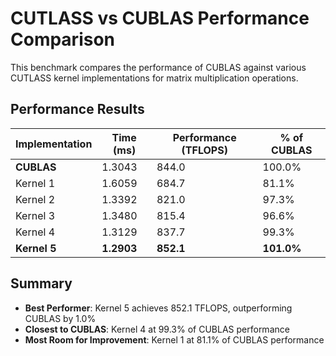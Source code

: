 # CUTLASS vs CUBLAS Performance Comparison

This benchmark compares the performance of CUBLAS against various CUTLASS kernel implementations for matrix multiplication operations.

## Performance Results

| Implementation | Time (ms) | Performance (TFLOPS) | % of CUBLAS |
|---------------|-----------|---------------------|-------------|
| **CUBLAS** | 1.3043 | 844.0 | 100.0% |
| Kernel 1 | 1.6059 | 684.7 | 81.1% |
| Kernel 2 | 1.3392 | 821.0 | 97.3% |
| Kernel 3 | 1.3480 | 815.4 | 96.6% |
| Kernel 4 | 1.3129 | 837.7 | 99.3% |
| **Kernel 5** | **1.2903** | **852.1** | **101.0%** |

## Summary

- **Best Performer**: Kernel 5 achieves 852.1 TFLOPS, outperforming CUBLAS by 1.0%
- **Closest to CUBLAS**: Kernel 4 at 99.3% of CUBLAS performance
- **Most Room for Improvement**: Kernel 1 at 81.1% of CUBLAS performance